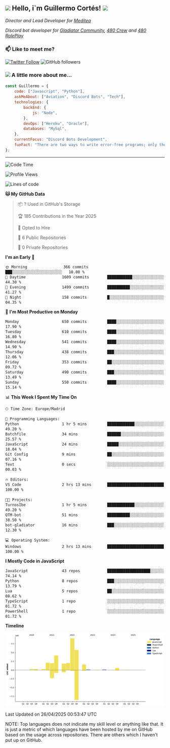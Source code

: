 <h2><img src="https://emojis.slackmojis.com/emojis/images/1531849430/4246/blob-sunglasses.gif?1531849430" width="30"/> Hello, i`m Guillermo Cortés! <img src="https://media.giphy.com/media/PiuVH04cd9JcmqqWKK/giphy.gif" width="50"></h2>
<p><em>Director and Lead Developer for <a href="https://mediteavirtual.es/">Meditea</a>
</em></p>
<p><em>Discord bot developer for <a href="https://discord.comunidadgladiator.com">Gladiator Community</a>, <a href="https://discord.gg/UpvpkUbGdA">480 Crew</a> and <a href="https://discord.gg/dmMRQgH3tu">480 RolePlay</a>
</em></p>

### 📫 Like to meet me?

[![Twitter Follow](https://img.shields.io/twitter/follow/concara3443?label=Follow)](https://twitter.com/intent/follow?screen_name=concara3443)
![GitHub followers](https://img.shields.io/github/followers/concara3443?label=Follow&style=social)

### <img src="https://media.giphy.com/media/WFZvB7VIXBgiz3oDXE/giphy.gif" width="50"> A little more about me...  

```javascript
const Guillermo = {
    code: ["Javascript", "Python"],
    askMeAbout: ["Aviation", "Discord Bots", "Tech"],
    technologies: {
        backEnd: {
            js: "Node",
        },
        devOps: ["Heroku", "Oracle"],
        databases: "MySql",
    },
    currentFocus: "Discord Bots Development",
    funFact: "There are two ways to write error-free programs; only the third one works"
};
```

---

<!--START_SECTION:waka-->
![Code Time](http://img.shields.io/badge/Code%20Time-593%20hrs%2014%20mins-blue)

![Profile Views](http://img.shields.io/badge/Profile%20Views-0-blue)

![Lines of code](https://img.shields.io/badge/From%20Hello%20World%20I%27ve%20Written-29.7%20million%20lines%20of%20code-blue)

**🐱 My GitHub Data** 

> 📦 ? Used in GitHub's Storage 
 > 
> 🏆 185 Contributions in the Year 2025
 > 
> 💼 Opted to Hire
 > 
> 📜 6 Public Repositories 
 > 
> 🔑 0 Private Repositories 
 > 
**I'm an Early 🐤** 

```text
🌞 Morning                366 commits         ███░░░░░░░░░░░░░░░░░░░░░░   10.08 % 
🌆 Daytime                1609 commits        ███████████░░░░░░░░░░░░░░   44.30 % 
🌃 Evening                1499 commits        ██████████░░░░░░░░░░░░░░░   41.27 % 
🌙 Night                  158 commits         █░░░░░░░░░░░░░░░░░░░░░░░░   04.35 % 
```
📅 **I'm Most Productive on Monday** 

```text
Monday                   650 commits         ████░░░░░░░░░░░░░░░░░░░░░   17.90 % 
Tuesday                  610 commits         ████░░░░░░░░░░░░░░░░░░░░░   16.80 % 
Wednesday                541 commits         ████░░░░░░░░░░░░░░░░░░░░░   14.90 % 
Thursday                 438 commits         ███░░░░░░░░░░░░░░░░░░░░░░   12.06 % 
Friday                   353 commits         ██░░░░░░░░░░░░░░░░░░░░░░░   09.72 % 
Saturday                 490 commits         ███░░░░░░░░░░░░░░░░░░░░░░   13.49 % 
Sunday                   550 commits         ████░░░░░░░░░░░░░░░░░░░░░   15.14 % 
```


📊 **This Week I Spent My Time On** 

```text
🕑︎ Time Zone: Europe/Madrid

💬 Programming Languages: 
Python                   1 hr 5 mins         ████████████░░░░░░░░░░░░░   49.20 % 
Batchfile                34 mins             ██████░░░░░░░░░░░░░░░░░░░   25.57 % 
JavaScript               24 mins             █████░░░░░░░░░░░░░░░░░░░░   18.04 % 
Git Config               9 mins              ██░░░░░░░░░░░░░░░░░░░░░░░   07.16 % 
Text                     0 secs              ░░░░░░░░░░░░░░░░░░░░░░░░░   00.03 % 

🔥 Editors: 
VS Code                  2 hrs 13 mins       █████████████████████████   100.00 % 

🐱‍💻 Projects: 
TurnosIbe                1 hr 5 mins         ████████████░░░░░░░░░░░░░   49.20 % 
QTM-bot                  51 mins             ██████████░░░░░░░░░░░░░░░   38.50 % 
bot-gladiator            16 mins             ███░░░░░░░░░░░░░░░░░░░░░░   12.30 % 

💻 Operating System: 
Windows                  2 hrs 13 mins       █████████████████████████   100.00 % 
```

**I Mostly Code in JavaScript** 

```text
JavaScript               43 repos            ███████████████████░░░░░░   74.14 % 
Python                   8 repos             ███░░░░░░░░░░░░░░░░░░░░░░   13.79 % 
Lua                      5 repos             ██░░░░░░░░░░░░░░░░░░░░░░░   08.62 % 
TypeScript               1 repo              ░░░░░░░░░░░░░░░░░░░░░░░░░   01.72 % 
PowerShell               1 repo              ░░░░░░░░░░░░░░░░░░░░░░░░░   01.72 % 
```



**Timeline**

![Lines of Code chart](https://raw.githubusercontent.com/Concara3443/Concara3443/main/assets/bar_graph.png)


 Last Updated on 26/04/2025 00:53:47 UTC
<!--END_SECTION:waka-->

NOTE: Top languages does not indicate my skill level or anything like that. It is just a metric of which languages have been hosted by me on GitHub based on the usage across repositories. There are others which I haven't put up on GitHub.
